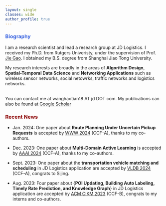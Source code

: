```yaml
---
layout: single
classes: wide
author_profile: true
---
```


[//]: # (<span lang="zh-cn">)

[//]: # (            <font size="5" face="Times New Roman"><b>Hao tian </b>)

[//]: # (            </font><font size="4" face="华文行楷">昊天</font><b>)

[//]: # (<font size="4" face="Times New Roman">&nbsp;&nbsp;)

[//]: # (            </font><font size="4" face="Times New Roman">&nbsp;&nbsp;&nbsp;&nbsp;)

[//]: # (<br></font></b></span>)

[//]: # (**Biography**)
### <span style="color:royalBlue;font-weight:bold">Biography</span>

I am a research scientist and lead a research group at JD Logistics. I received my Ph.D. from Rutgers Univeristy, under the supervision of Prof. [Jie Gao](https://sites.rutgers.edu/jie-gao/about/). I obtained my B.S. degree from Shanghai Jiao Tong University.

My research interests are broadly in the areas of **Algorithm Design**, **Spatial-Temporal Data Science** and **Networking Applications** such as wireless sensor networks, social netowrks, traffic networks and logistics networks.

<br> You can contact me at wanghaotian18 AT jd DOT com. My publications can also be found at [Google Scholar](https://scholar.google.com.hk/citations?hl=zh-CN&user=L88_fxoAAAAJ)


### <span style="color:DarkRed;font-weight:bold">Recent News</span>

[//]: # (**Recent News**)

* Jan. 2024: One paper about **Route Planning Under Uncertain Pickup Requests** is accepted by [WWW 2024]([https://aaai.org/aaai-conference/](https://www2024.thewebconf.org/)) (CCF-A), thanks to my co-authors.

* Dec. 2023: One paper about **Multi-Domain Active Learning** is accepted by [AAAI 2024](https://aaai.org/aaai-conference/) (CCF-A), thanks to my co-authors.

* Sept. 2023: One paper about the **transportation vehicle matching and scheduling** in JD Logistics application are accepted by [VLDB 2024](https://www.vldb.org/2024/) (CCF-A), congrats to Sijing.

* Aug. 2023: Four paper about {**POI Updating, Building Auto Labeling, Timely Rate Prediction, and Knowledge Graph**} in JD Logistics application are accepted by [ACM CIKM 2023](https://uobevents.eventsair.com/cikm2023//) (CCF-B), congrats to my interns and co-authors.





